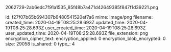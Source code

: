 2062729-2ab6edc7f91a1535_85f48b7a471d42649385f847f1d39221.png

id: f27f07b65b694307b6480541520ef7a6
mime: image/png
filename: 
created_time: 2020-04-19T08:25:28.693Z
updated_time: 2020-04-19T08:25:28.693Z
user_created_time: 2020-04-19T08:25:28.693Z
user_updated_time: 2020-04-19T08:25:28.693Z
file_extension: png
encryption_cipher_text: 
encryption_applied: 0
encryption_blob_encrypted: 0
size: 29058
is_shared: 0
type_: 4